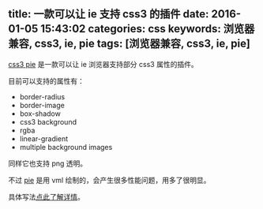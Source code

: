 title: 一款可以让 ie 支持 css3 的插件
date: 2016-01-05 15:43:02
categories: css
keywords: 浏览器兼容, css3, ie, pie
tags: [浏览器兼容, css3, ie, pie]
---

[css3 pie](http://css3pie.com/) 是一款可以让 ie 浏览器支持部分 css3 属性的插件。
<!--more-->

目前可以支持的属性有：

- border-radius
- border-image
- box-shadow
- css3 background
- rgba
- linear-gradient
- multiple background images

同样它也支持 png 透明。

不过 [pie](http://css3pie.com/) 是用 vml 绘制的，会产生很多性能问题，用多了很明显。

具体写法[点此了解详情](http://css3pie.com/)。